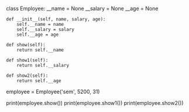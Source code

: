 class Employee:
    __name = None
    __salary = None
    __age = None
    
    def __init__(self, name, salary, age):
        self.__name = name
        self.__salary = salary
        self.__age = age
        
    def show(self):
        return self.__name
        
    def show1(self):
        return self.__salary
        
    def show2(self):
        return self.__age
        
employee = Employee('sem', 5200, 31)

print(employee.show())
print(employee.show1())
print(employee.show2())
